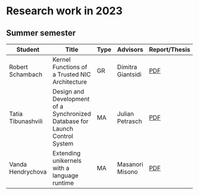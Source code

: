 # Research work in 2023

## Summer semester

| Student            | Title                                                                       | Type | Advisors          | Report/Thesis                                                                                                       | Presentation                                                                                                         |
| ------------------ | --------------------------------------------------------------------------- | ---- | ----------------- | ------------------------------------------------------------------------------------------------------------------- | -------------------------------------------------------------------------------------------------------------------- |
| Robert Schambach   | Kernel Functions of a Trusted NIC Architecture                              | GR   | Dimitra Giantsidi | [PDF](summer/docs/gr_schambach_kernel_functions_of_a_trusted_nic_architecture.pdf)                                  | [PDF](summer/talks/gr_schambach_kernel_functions_of_a_trusted_nic_architecture.pdf)                                  |
| Tatia Tibunashvili | Design and Development of a Synchronized Database for Launch Control System | MA   | Julian Petrasch   | [PDF](summer/docs/msc_tibunashvili_design_and_development_of_a_synchronized_database_for_launch_control_system.pdf) | [PDF](summer/talks/msc_tibunashvili_design_and_development_of_a_synchronized_database_for_launch_control_system.pdf) |
| Vanda Hendrychova  | Extending unikernels with a language runtime                                | MA   | Masanori Misono   | [PDF](summer/docs/msc_hendrychova_extending_unikernel_with_a_language_runtime.pdf)                                  | [PDF](summer/talks/msc_hendrychova_extending_unikernel_with_a_language_runtime.pdf)                                  |

